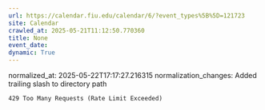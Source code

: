 ```yaml
---
url: https://calendar.fiu.edu/calendar/6/?event_types%5B%5D=121723
site: Calendar
crawled_at: 2025-05-21T11:12:50.770360
title: None
event_date: 
dynamic: True
---
```

normalized_at: 2025-05-22T17:17:27.216315
normalization_changes: Added trailing slash to directory path

```
429 Too Many Requests (Rate Limit Exceeded)

```

